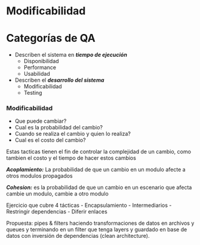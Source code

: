 # Modificabilidad

# Categorías de QA
- Describen el sistema en ***tiempo de ejecución***
    - Disponibilidad
    - Performance 
    - Usabilidad
- Describen el ***desarrollo del sistema***
    - Modificabilidad
    - Testing


### Modificabilidad
- Que puede cambiar?
- Cual es la probabilidad del cambio?
- Cuando se realiza el cambio y quien lo realiza?
- Cual es el costo del cambio?

Estas tacticas tienen el fin de controlar la complejidad de un cambio, como tambien el costo y el tiempo de hacer estos cambios

***Acoplamiento:*** La probabilidad de que un cambio en un modulo afecte a otros modulos propagados

***Cohesion:*** es la probabilidad de que un cambio en un escenario que afecta cambie un modulo, cambie a otro modulo


Ejercicio que cubre 4 tácticas 
    - Encapsulamiento 
    - Intermediarios 
    - Restringir dependencias 
    - Diferir enlaces
    
Propuesta: pipes & filters haciendo transformaciones de datos en archivos y queues y terminando en un filter que tenga layers y guardado en base de datos con inversión de dependencias (clean architecture).

